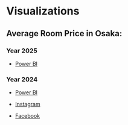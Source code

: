 # Visualizations
## Average Room Price in Osaka: 
### Year 2025
* [Power BI]()  

### Year 2024
* [Power BI](https://app.powerbi.com/view?r=eyJrIjoiMzYzMmE5ODMtYjMzNC00ZjllLTlhY2MtZDM3ZTExMmM2OTdjIiwidCI6ImZlMzViMTA3LTdjMmYtNGNjMy1hZDYzLTA2NTY0MzcyMDg3OCIsImMiOjEwfQ%3D%3D)  

* [Instagram](https://www.instagram.com/p/C_D2a-QAsXD/?utm_source=ig_web_copy_link&igsh=MzRlODBiNWFlZA==)  

* [Facebook](https://www.facebook.com/permalink.php?story_fbid=pfbid0fV85nZS6PFZF2uke23fx4i2teg4rAoJo22iNHoaBu1r5WM1kpnZgwEnPbVGbiVsyl&id=61553626169836)
